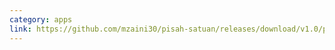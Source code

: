 ```yaml
---
category: apps
link: https://github.com/mzaini30/pisah-satuan/releases/download/v1.0/pisah.satuan.hta
---
```

